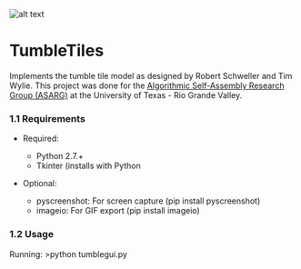 
![alt text](https://raw.githubusercontent.com/asarg/TumbleTiles/master/tumble.gif "Tumble Tiles")

# TumbleTiles

Implements the tumble tile model as designed by Robert Schweller and Tim Wylie. This project was done for the [Algorithmic Self-Assembly Research Group (ASARG)](https://asarg.hackresearch.com) at the University of Texas - Rio Grande Valley.


### 1.1 Requirements ###
  * Required:
    * Python 2.7.+
    * Tkinter (installs with Python

  * Optional:
    * pyscreenshot: For screen capture (pip install pyscreenshot)
    * imageio: For GIF export (pip install imageio)


### 1.2 Usage ###
  Running:
    >python tumblegui.py